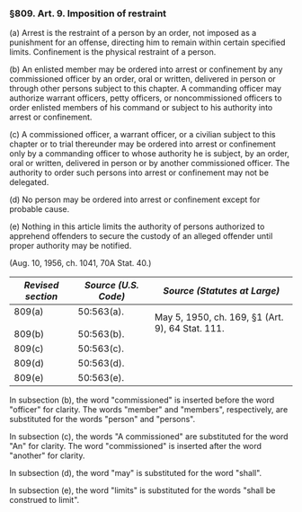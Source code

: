 ### §809. Art. 9. Imposition of restraint ###

(a) Arrest is the restraint of a person by an order, not imposed as a punishment for an offense, directing him to remain within certain specified limits. Confinement is the physical restraint of a person.

(b) An enlisted member may be ordered into arrest or confinement by any commissioned officer by an order, oral or written, delivered in person or through other persons subject to this chapter. A commanding officer may authorize warrant officers, petty officers, or noncommissioned officers to order enlisted members of his command or subject to his authority into arrest or confinement.

(c) A commissioned officer, a warrant officer, or a civilian subject to this chapter or to trial thereunder may be ordered into arrest or confinement only by a commanding officer to whose authority he is subject, by an order, oral or written, delivered in person or by another commissioned officer. The authority to order such persons into arrest or confinement may not be delegated.

(d) No person may be ordered into arrest or confinement except for probable cause.

(e) Nothing in this article limits the authority of persons authorized to apprehend offenders to secure the custody of an alleged offender until proper authority may be notified.

(Aug. 10, 1956, ch. 1041, 70A Stat. 40.)

|  *Revised section*   |     *Source (U.S. Code)*     |          *Source (Statutes at Large)*          |
|----------------------|------------------------------|------------------------------------------------|
|809(a)<br/><br/>809(b)|50:563(a).<br/><br/>50:563(b).|May 5, 1950, ch. 169, §1 (Art. 9), 64 Stat. 111.|
|        809(c)        |          50:563(c).          |                                                |
|        809(d)        |          50:563(d).          |                                                |
|        809(e)        |          50:563(e).          |                                                |

In subsection (b), the word "commissioned" is inserted before the word "officer" for clarity. The words "member" and "members", respectively, are substituted for the words "person" and "persons".

In subsection (c), the words "A commissioned" are substituted for the word "An" for clarity. The word "commissioned" is inserted after the word "another" for clarity.

In subsection (d), the word "may" is substituted for the word "shall".

In subsection (e), the word "limits" is substituted for the words "shall be construed to limit".
